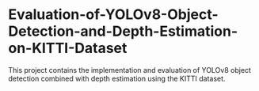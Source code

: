 # Evaluation-of-YOLOv8-Object-Detection-and-Depth-Estimation-on-KITTI-Dataset
This project contains the implementation and evaluation of YOLOv8 object detection combined with depth estimation using the KITTI dataset.
